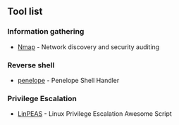 ## Tool list

### Information gathering
- [Nmap](https://nmap.org/) - Network discovery and security auditing

### Reverse shell
- [penelope](https://github.com/brightio/penelope) - Penelope Shell Handler

### Privilege Escalation
- [LinPEAS](https://github.com/peass-ng/PEASS-ng/tree/master/linPEAS) - Linux Privilege Escalation Awesome Script
